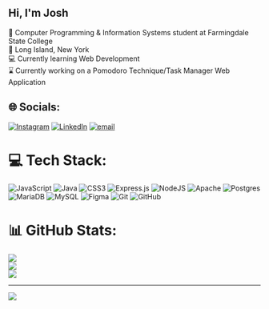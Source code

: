 ## Hi, I'm Josh

📖 Computer Programming & Information Systems student at Farmingdale State College<br>
📍 Long Island, New York<br>
💻 Currently learning Web Development<br>
⌛ Currently working on a Pomodoro Technique/Task Manager Web Application<br>


## 🌐 Socials:
[![Instagram](https://img.shields.io/badge/Instagram-%23E4405F.svg?logo=Instagram&logoColor=white)](https://instagram.com/Joshiehle_) [![LinkedIn](https://img.shields.io/badge/LinkedIn-%230077B5.svg?logo=linkedin&logoColor=white)](www.linkedin.com/in/josh-iehle-986272329) [![email](https://img.shields.io/badge/Email-D14836?logo=gmail&logoColor=white)](mailto:iehlejosh@gmail.com) 

# 💻 Tech Stack:
![JavaScript](https://img.shields.io/badge/javascript-%23323330.svg?style=for-the-badge&logo=javascript&logoColor=%23F7DF1E) ![Java](https://img.shields.io/badge/java-%23ED8B00.svg?style=for-the-badge&logo=openjdk&logoColor=white) ![CSS3](https://img.shields.io/badge/css3-%231572B6.svg?style=for-the-badge&logo=css3&logoColor=white) ![Express.js](https://img.shields.io/badge/express.js-%23404d59.svg?style=for-the-badge&logo=express&logoColor=%2361DAFB) ![NodeJS](https://img.shields.io/badge/node.js-6DA55F?style=for-the-badge&logo=node.js&logoColor=white) ![Apache](https://img.shields.io/badge/apache-%23D42029.svg?style=for-the-badge&logo=apache&logoColor=white) ![Postgres](https://img.shields.io/badge/postgres-%23316192.svg?style=for-the-badge&logo=postgresql&logoColor=white) ![MariaDB](https://img.shields.io/badge/MariaDB-003545?style=for-the-badge&logo=mariadb&logoColor=white) ![MySQL](https://img.shields.io/badge/mysql-4479A1.svg?style=for-the-badge&logo=mysql&logoColor=white) ![Figma](https://img.shields.io/badge/figma-%23F24E1E.svg?style=for-the-badge&logo=figma&logoColor=white) ![Git](https://img.shields.io/badge/git-%23F05033.svg?style=for-the-badge&logo=git&logoColor=white) ![GitHub](https://img.shields.io/badge/github-%23121011.svg?style=for-the-badge&logo=github&logoColor=white)
# 📊 GitHub Stats:
![](https://github-readme-stats.vercel.app/api?username=Josh1185&theme=dark&hide_border=false&include_all_commits=false&count_private=false)<br/>
![](https://nirzak-streak-stats.vercel.app/?user=Josh1185&theme=dark&hide_border=false)<br/>
![](https://github-readme-stats.vercel.app/api/top-langs/?username=Josh1185&theme=dark&hide_border=false&include_all_commits=false&count_private=false&layout=compact)

---
[![](https://visitcount.itsvg.in/api?id=Josh1185&icon=0&color=0)](https://visitcount.itsvg.in)

<!-- Proudly created with GPRM ( https://gprm.itsvg.in ) -->
